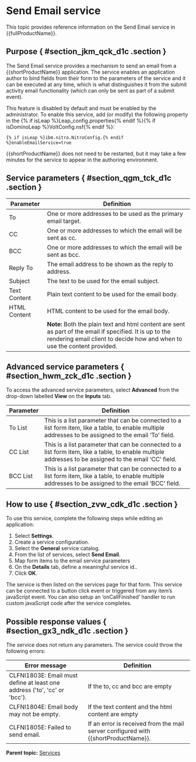 # Send Email service 

This topic provides reference information on the Send Email service in {{fullProductName}}.

## Purpose { #section_jkm_qck_d1c .section }

The Send Email service provides a mechanism to send an email from a {{shortProductName}} application. The service enables an application author to bind fields from their form to the parameters of the service and it can be executed at any time, which is what distinguishes it from the submit activity email functionality \(which can only be sent as part of a submit event\).

This feature is disabled by default and must be enabled by the administrator. To enable this service, add \(or modify\) the following property in the {% if isLeap %}Leap\_config.properties{% endif %}{% if isDominoLeap %}VoltConfig.nsf{% endif %}:

```
{% if isLeap %}ibm.nitro.NitroConfig.{% endif %}enableEmailService=true
```

{{shortProductName}} does not need to be restarted, but it may take a few minutes for the service to appear in the authoring environment.

## Service parameters { #section_qgm_tck_d1c .section }

|**Parameter**|**Definition**|
|-------|--------|
|To| One or more addresses to be used as the primary email target.|
|CC|One or more addresses to which the email will be sent as cc.|
|BCC|One or more addresses to which the email will be sent as bcc.|
|Reply To|The email address to be shown as the reply to address.|
|Subject|The text to be used for the email subject.|
|Text Content|Plain text content to be used for the email body.|
|HTML Content|HTML content to be used for the email body.|
|  | **Note:** Both the plain text and html content are sent as part of the email if specified. It is up to the rendering email client to decide how and when to use the content provided.|


## Advanced service parameters { #section_hwm_zck_d1c .section }

To access the advanced service parameters, select **Advanced** from the drop-down labelled **View** on the **Inputs** tab.

|**Parameter**|**Definition**|
|-------|--------|
|To List|This is a list parameter that can be connected to a list form item, like a table, to enable multiple addresses to be assigned to the email ‘To’ field.|
|CC List|This is a list parameter that can be connected to a list form item, like a table, to enable multiple addresses to be assigned to the email ‘CC’ field.|
|BCC List|This is a list parameter that can be connected to a list form item, like a table, to enable multiple addresses to be assigned to the email ‘BCC’ field.|

## How to use { #section_zvw_cdk_d1c .section }

To use this service, complete the following steps while editing an application:

1.  Select **Settings**.
2.  Create a service configuration.
3.  Select the **General** service catalog.
4.  From the list of services, select **Send Email**.
5.  Map form items to the email service parameters
6.  On the **Details** tab, define a meaningful service id..
7.  Click **OK**.

The service is then listed on the services page for that form. This service can be connected to a button click event or triggered from any item’s javaScript event. You can also setup an ‘onCallFinished’ handler to run custom javaScript code after the service completes.

## Possible response values { #section_gx3_ndk_d1c .section }

The service does not return any parameters. The service could throw the following errors:

|**Error message**|****Definition****|
|-------|--------|
|CLFNI1803E: Email must define at least one address \('to', 'cc' or 'bcc'\).|If the to, cc and bcc are empty|
|CLFNI1804E: Email body may not be empty.|If the text content and the html content are empty|
|CLFNI1805E: Failed to send email.|If an error is received from the mail server configured with {{shortProductName}}.|

**Parent topic:** [Services](ref_services_toc.md)

